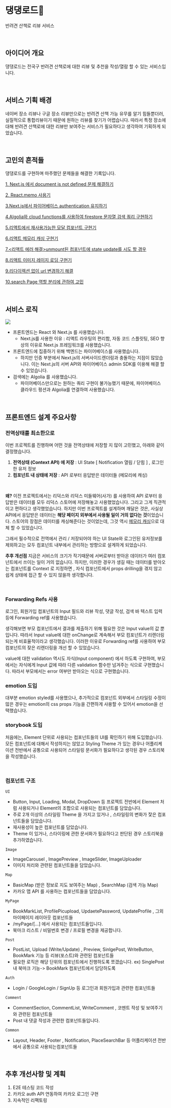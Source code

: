 # 댕댕로드🐶

반려견 산책로 리뷰 서비스

<br/>

## 아이디어 개요

댕댕로드는 전국구 반려견 산책로에 대한 리뷰 및 추천을 작성/열람 할 수 있는 서비스입니다.

<br/>

## 서비스 기획 배경

네이버 장소 리뷰나 구글 장소 리뷰만으로는 반려견 산책 가능 유무를 알기 힘들뿐더러, 실질적으로 통합리뷰이기 때문에 원하는 리뷰를 찾기가 어렵습니다. 따라서 특정 장소에 대해 반려견 산책로에 대한 리뷰만 보여주는 서비스가 필요하다고 생각하여 기획하게 되었습니다.

<br/>

## 고민의 흔적들

댕댕로드를 구현하며 마주했던 문제들을 해결한 기록입니다.

[1. Next.js 에서 document is not defined 문제 해결하기](https://mooneedev.netlify.app/Frontend/next.js%20%EC%97%90%EC%84%9C%20document%20is%20not%20defined%20%EB%AC%B8%EC%A0%9C%20%ED%95%B4%EA%B2%B0%ED%95%98%EA%B8%B0/)

[2. React.memo 사용기](https://mooneedev.netlify.app/Frontend/React.Memo%20%EC%82%AC%EC%9A%A9%EA%B8%B0/)

[3.Next.js에서 파이어베이스 authentication 유지하기](https://mooneedev.netlify.app/Frontend/Next.js%EC%97%90%EC%84%9C%20%ED%8C%8C%EC%9D%B4%EC%96%B4%EB%B2%A0%EC%9D%B4%EC%8A%A4%20authentication%20%EC%9C%A0%EC%A7%80%ED%95%98%EA%B8%B0/)

[4.Algolia와 cloud functions를 사용하여 firestore 문자열 검색 쿼리 구현하기](https://mooneedev.netlify.app/Frontend/Algolia%EB%A1%9C%20firestore%20Document%20%EB%AC%B8%EC%9E%90%EC%97%B4%20%EA%B2%80%EC%83%89%20%EC%BF%BC%EB%A6%AC%20%EA%B5%AC%ED%98%84%ED%95%98%EA%B8%B0/)

[5.리액트에서 재사용가능한 모달 컴포넌트 구현기](https://mooneedev.netlify.app/Frontend/%EB%A6%AC%EC%95%A1%ED%8A%B8%EC%97%90%EC%84%9C%20%EC%9E%AC%EC%82%AC%EC%9A%A9%EA%B0%80%EB%8A%A5%ED%95%9C%20%EB%AA%A8%EB%8B%AC%20%EC%BB%B4%ED%8F%AC%EB%84%8C%ED%8A%B8%20%EA%B5%AC%ED%98%84%EA%B8%B0/)

[6.리액트 메모리 캐싱 구현기](https://mooneedev.netlify.app/Frontend/%EB%A6%AC%EC%95%A1%ED%8A%B8%20%EB%A9%94%EB%AA%A8%EB%A6%AC%20%EC%BA%90%EC%8B%B1%20%EA%B5%AC%ED%98%84%EA%B8%B0/)

[7.<리액트 에러 해결>unmount된 컴포넌트에 state update를 시도 할 경우](https://mooneedev.netlify.app/Errors/[%EB%A6%AC%EC%95%A1%ED%8A%B8%20%EC%97%90%EB%9F%AC%20%ED%95%B4%EA%B2%B0]%20unmount%EB%90%9C%20%EC%BB%B4%ED%8F%AC%EB%84%8C%ED%8A%B8%EC%97%90%20state%20update%EB%A5%BC%20%EC%8B%9C%EB%8F%84%20%ED%95%A0%20%EA%B2%BD%EC%9A%B0/)

[8.리액트 이미지 레이지 로딩 구현기](https://mooneedev.netlify.app/Frontend/%EB%A6%AC%EC%95%A1%ED%8A%B8%EC%97%90%EC%84%9C%20%EC%9D%B4%EB%AF%B8%EC%A7%80%20%EB%A0%88%EC%9D%B4%EC%A7%80%20%EB%A1%9C%EB%94%A9%20%EA%B5%AC%ED%98%84%ED%95%98%EA%B8%B0/)

[9.리다이렉션 없이 url 변경하기 해결](https://mooneedev.netlify.app/Frontend/%EB%A6%AC%EB%8B%A4%EC%9D%B4%EB%A0%89%EC%85%98%20%EC%97%86%EC%9D%B4%20url%20%EB%B3%80%EA%B2%BD%ED%95%98%EA%B8%B0/)

[10.search Page 역할 분리에 관하여 고민](https://github.com/moonheekim0118/DangDangRoad/issues/66)

<br/>

## 서비스 로직

![](https://i.imgur.com/OcVkVHf.jpg)

- 프론트엔드는 React 와 Next.js 를 사용했습니다.
  - Next.js를 사용한 이유 : 리액트 라우팅의 편리함, 자동 코드 스플릿팅, SEO 향상의 이유로 Next.js 프레임워크를 사용했습니다.
- 프론트엔드에 집중하기 위해 백엔드는 파이어베이스를 사용했습니다.
  - 하지만 인증 부분에서 Next.js의 서버사이드렌더링과 충돌하는 지점이 많았습니다. 이는 Next.js의 서버 API와 파이어베이스 admin SDK를 이용해 해결 할 수 있었습니다.
- 검색에는 Algolia 를 사용했습니다.
  - 파이어베이스만으로는 원하는 쿼리 구현이 불가능했기 때문에, 파이어베이스 클라우드 펑션과 Algolia를 연결하여 사용했습니다.

<br/>

## 프론트엔드 설계 주요사항

### 전역상태를 최소한으로

이번 프로젝트를 진행하며 어떤 것을 전역상태에 저장할 지 많이 고민했고, 아래와 같이 결정했습니다. <br/>

1. **전역상태 (Context API) 에 저장** : UI State [ Notification 열림 / 닫힘 ] , 로그인한 유저 정보
2. **컴포넌트 내 상태에 저장** : API 로부터 응답받은 데이터들 (메모리에 캐싱)

<br/>

**왜?** 이전 프로젝트에서는 리덕스와 리덕스 미들웨어(사가) 를 사용하여 API 로부터 응답받은 데이터를 모두 리덕스 스토어에 저장해놓고 사용했었습니다. 그리고 그게 직관적이고 편하다고 생각했었습니다. 하지만 이번 프로젝트를 설계하며 깨달은 것은, 사실상 API에서 응답받은 데이터는 **해당 페이지 외부에서 사용될 일이 거의 없다는 것**이었습니다. 스토어의 장점은 데이터를 캐싱해준다는 것이었는데, 그것 역시 [메모리 캐싱](https://mooneedev.netlify.app/Frontend/%EB%A6%AC%EC%95%A1%ED%8A%B8%20%EB%A9%94%EB%AA%A8%EB%A6%AC%20%EC%BA%90%EC%8B%B1%20%EA%B5%AC%ED%98%84%EA%B8%B0/)으로 대체 할 수 있었습니다. <br/>

그래서 필수적으로 전역에서 관리 / 저장되어야 하는 UI State와 로그인된 유저정보를 제외하고는 모두 컴포넌트 내부에서 관리하는 방향으로 설계하게 되었습니다. <br/>

**추후 개선점** 지금은 서비스의 크기가 작기때문에 서버로부터 받아온 데이터가 여러 컴포넌트에서 쓰이는 일이 거의 없습니다. 하지만, 이러한 경우가 생길 때는 데이터를 받아오는 컴포넌트를 Context 로 지정하면 , 자식 컴포넌트에서 props drilling을 겪지 않고 쉽게 상태에 접근 할 수 있지 않을까 생각합니다.

<br/>

### Forwarding Refs 사용

로그인, 회원가입 컴포넌트의 Input 필드와 리뷰 작성, 댓글 작성, 검색 바 텍스트 입력 등에 Forwarding ref를 사용했습니다. <br/>

생각해보면 부모 컴포넌트에서 결과를 제출하기 위해 필요한 것은 Input value의 값 뿐입니다. 따라서 Input value에 대한 onChange로 계속해서 부모 컴포넌트가 리렌더링 되는게 비효율적이라고 생각했습니다. 이러한 이유로 Forwarding ref를 사용하여 부모컴포넌트의 잦은 리렌더링을 개선 할 수 있었습니다. <br/>

value에 대한 validation 역시도 자식(Input component) 에서 하도록 구현하여, 부모에서는 자식에게 Input 값에 따라 다른 validation 함수만 넘겨주는 식으로 구현했습니다. 따라서 부모에서는 error 여부만 받아오는 식으로 구현했습니다. <br/>

### emotion 도입

대부분 emotion styled를 사용했으나, 추가적으로 컴포넌트 외부에서 스타일링 수정이 많은 경우는 emotion의 css props 기능을 간편하게 사용할 수 있어서 emotion을 선택했습니다.

### storybook 도입

처음에는, Element 단위로 사용되는 컴포넌트들의 UI를 확인하기 위해 도입했습니다. 모든 컴포넌트에 대해서 작성하지는 않았고 Styling Theme 가 있는 경우나 어플리케이션 전반에서 공통으로 사용되어 스타일링 문서화가 필요하다고 생각된 경우 스토리북을 작성했습니다.

<br/>

### 컴포넌트 구조

`UI`

- Button, Input, Loading, Modal, DropDown 등 프로젝트 전반에서 Element 처럼 사용되거나 Element의 조합으로 사용되는 컴포넌트를 담았습니다.
- 주로 2개 이상의 스타일링 Theme 을 가지고 있거나 , 스타일링의 변화가 잧은 컴포넌트들을 담았습니다.
- 재사용성이 높은 컴포넌트를 담았습니다.
- Theme 이 있거나, 스타이링에 관한 문서화가 필요하다고 판단된 경우 스토리북을 추가하였습니다.

`Image`

- ImageCarousel , ImagePreview , ImageSlider, ImageUploader
- 이미지 처리와 관련된 컴포넌트들을 담았습니다.


`Map`

- BasicMap (받은 정보로 지도 보여주는 Map) , SearchMap (검색 가능 Map)
- 카카오 맵 API 를 사용하는 컴포넌트들을 담았습니다.


`MyPage`

- BookMarkList, ProfilePicupload, UpdaetePassword, UpdateProfile , 그외 마이페이지 레이아웃 컴포넌트들
- /myPage/[...] 에서 사용되는 컴포넌트들입니다.
- 북마크 리스트 / 비밀번호 변경 / 프로필 변경을 제공합니다.

`Post`

- PostList, Upload (Write/Update) , Preview, SinlgePost, WriteButton, BookMark 기능 등 리뷰(포스트)와 관련된 컴포넌트들
- 필요한 로직은 해당 단위의 컴포넌트에서 진행하도록 쪼갰습니다. ex) SinglePost 내 북마크 기능-> BookMark 컴포넌트에서 담당하도록


`Auth`

- Login / GoogleLogin / SignUp 등 로그인과 회원가입과 관련한 컴포넌트들

`Comment`

- CommentSection, CommentList, WriteComment , 코멘트 작성 및 보여주기와 관련된 컴포넌트들
- Post 내 댓글 작성과 관련한 컴포넌트들입니다.

`Common`
- Layout, Header, Footer , Notification, PlaceSearchBar 등 어플리케이션 전반에서 공통으로 사용되는컴포넌트들

<br/>

## 추후 개선사항 및 계획

1. E2E 테스팅 코드 작성
2. 카카오 auth API 연동하여 카카오 로그인 구현
3. 지속적인 리팩토링

